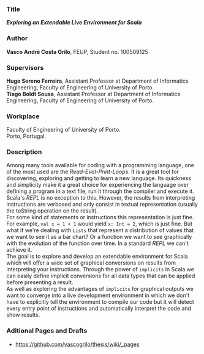 ### Title
**_Exploring an Extendable Live Environment for Scala_**

### Author
**Vasco André Costa Grilo**, FEUP, Student no. 100509125

### Supervisors
**Hugo Sereno Ferreira**, Assistant Professor at Department of Informatics Engineering, Faculty of Engineering of University of Porto.  
**Tiago Boldt Sousa**, Assistant Professor at Department of Informatics Engineering, Faculty of Engineering of University of Porto.  

### Workplace
Faculty of Engineering of University of Porto.  
Porto, Portugal.  

### Description

Among many tools available for coding with a programming language, one of the most used are the _Read-Eval-Print-Loops_. It is a great tool for discovering, exploring and getting to learn a new language. Its quickness and simplicity make it a great choice for experiencing the language over defining a program in a text file, run it through the compiler and execute it.  
Scala's _REPL_ is no exception to this. However, the results from interpreting instructions are verbosed and only consist in textual representation (usually the toString operation on the result).  
For some kind of statements or instructions this representation is just fine. For example, `val x = 1 + 1` would yield `x: Int = 2`, which is just fine. But what if we're dealing with `Lists` that represent a distribution of values that we want to see it as a bar chart? Or a function we want to see graphically with the evolution of the function over time. In a standard _REPL_ we can't achieve it.  
The goal is to explore and develop an extendable environment for Scala which will offer a wide set of graphical conversions on results from interpreting your instructions. Through the power of `implicits` in Scala we can easily define implicit conversions for all data types that can be applied before presenting a result.  
As well as exploring the advantages of `implicits` for graphical outputs we want to converge into a live development environment in which we don't have to explicitly tell the environment to compile our code but it will detect every entry point of instructions and automatically interpret the code and show results.  


### Aditional Pages and Drafts

  * https://github.com/vascogrilo/thesis/wiki/_pages
